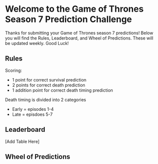 # Welcome to the Game of Thrones Season 7 Prediction Challenge

Thanks for submitting your Game of Thrones season 7 predictions! Below you will find the Rules, Leaderboard, and Wheel of Predictions. These will be updated weekly. Good Luck!

## Rules

Scoring:
* 1 point for correct survival prediction
* 2 points for correct death prediction
* 1 addition point for correct death timing prediction 

Death timing is divided into 2 categories
* Early = episodes 1-4
* Late = episdoes 5-7

## Leaderboard

[Add Table Here]

## Wheel of Predictions

<style>

.node circle {
  fill: #999;
}

.node text {
  font: 10px sans-serif;
}

.node--internal circle {
  fill: #555;
}

.node--internal text {
  text-shadow: 0 1px 0 #fff, 0 -1px 0 #fff, 1px 0 0 #fff, -1px 0 0 #fff;
}

.link {
  fill: none;
  stroke: #555;
  stroke-opacity: 0.4;
  stroke-width: 1.5px;
}

</style>
<svg width="320" height="320"></svg>
<script src="https://d3js.org/d3.v4.min.js"></script>
<script>

var svg = d3.select("svg"),
    width = +svg.attr("width"),
    height = +svg.attr("height"),
    g = svg.append("g").attr("transform", "translate(" + (width / 2 ) + "," + (height / 2 ) + ")");

var stratify = d3.stratify()
    .parentId(function(d) { return d.id.substring(0, d.id.lastIndexOf(".")); });

var tree = d3.tree()
    .size([2 * Math.PI, 100])
    .separation(function(a, b) { return (a.parent == b.parent ? 1 : 2) / a.depth; });

d3.csv("gotwheeldata.csv", function(error, data) {
  if (error) throw error;

  var root = tree(stratify(data));

  var link = g.selectAll(".link")
    .data(root.links())
    .enter().append("path")
      .attr("class", "link")
      .attr("d", d3.linkRadial()
          .angle(function(d) { return d.x; })
          .radius(function(d) { return d.y; }))


  var node = g.selectAll(".node")
    .data(root.descendants())
    .enter().append("g")
      .attr("class", function(d) { return "node" + (d.children ? " node--internal" : " node--leaf"); })
      .attr("transform", function(d) { return "translate(" + radialPoint(d.x, d.y) + ")"; })

  node.append("circle")
      .attr("r", 2.5)
      .attr("fill", "pink")

  node.append("text")
      .attr("dy", "0.31em")
      .attr("x", function(d) { return d.x < Math.PI === !d.children ? 6 : -6; })
      .attr("text-anchor", function(d) { return d.x < Math.PI === !d.children ? "start" : "end"; })
      .attr("transform", function(d) { return "rotate(" + (d.x < Math.PI ? d.x - Math.PI / 2 : d.x + Math.PI / 2) * 180 / Math.PI + ")"; })
      .text(function(d) { return d.id.substring(d.id.lastIndexOf(".") + 1); })
      .style("font-size", function(d) {if (d.id.length < 10) {return 10} else if (d.id.length < 15) {return 10}})
      .attr("fill", "Black")
});

function radialPoint(x, y) {
  return [(y = +y) * Math.cos(x -= Math.PI / 2), y * Math.sin(x)];
}

</script>
